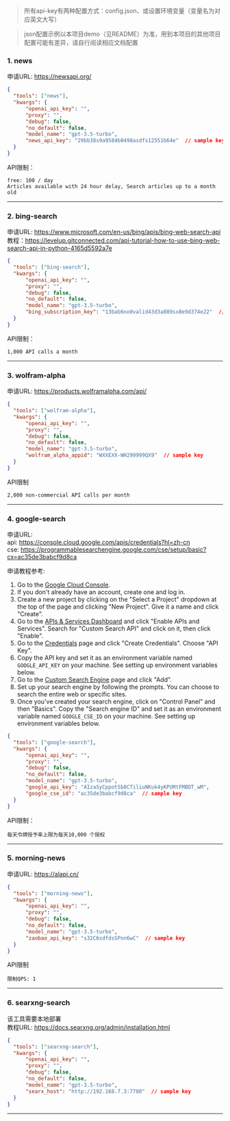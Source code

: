 
> 所有api-key有两种配置方式：config.json、或设置环境变量（变量名为对应英文大写）

> json配置示例以本项目demo（见README）为准，用到本项目的其他项目配置可能有差异，请自行阅读相应文档配置

### 1. news 

申请URL: https://newsapi.org/

```json
{
  "tools": ["news"],
  "kwargs": {
      "openai_api_key": "",
      "proxy": "",
      "debug": false,
      "no_default": false,
      "model_name": "gpt-3.5-turbo",
      "news_api_key": "29bb38s9a9584b0498asdfs12551b64e"  // sample key
  }
}
```

API限制：  
```text
free: 100 / day
Articles available with 24 hour delay, Search articles up to a month old
```

---

### 2. bing-search

申请URL: https://www.microsoft.com/en-us/bing/apis/bing-web-search-api  
教程：https://levelup.gitconnected.com/api-tutorial-how-to-use-bing-web-search-api-in-python-4165d5592a7e  


```json
{
  "tools": ["bing-search"],
  "kwargs": {
      "openai_api_key": "",
      "proxy": "",
      "debug": false,
      "no_default": false,
      "model_name": "gpt-3.5-turbo",
      "bing_subscription_key": "13bab6no0valid43d3a889sx8e9d374e22"  // sample key
  }
}
```

API限制：
```text
1,000 API calls a month
```

---

### 3. wolfram-alpha

申请URL: https://products.wolframalpha.com/api/
  
```json
{
  "tools": ["wolfram-alpha"],
  "kwargs": {
      "openai_api_key": "",
      "proxy": "",
      "debug": false,
      "no_default": false,
      "model_name": "gpt-3.5-turbo",
      "wolfram_alpha_appid": "WXXEXX-WH299999QX9"  // sample key
  }
}
```

API限制
```text
2,000 non-commercial API calls per month
```

--- 

### 4. google-search
  
申请URL:    
api: https://console.cloud.google.com/apis/credentials?hl=zh-cn    
cse: https://programmablesearchengine.google.com/cse/setup/basic?cx=ac35de3babcf9d8ca
  
申请教程参考:
1. Go to the [Google Cloud Console](https://console.cloud.google.com/).
2. If you don't already have an account, create one and log in.
3. Create a new project by clicking on the "Select a Project" dropdown at the top of the page and clicking "New Project". Give it a name and click "Create".
4. Go to the [APIs & Services Dashboard](https://console.cloud.google.com/apis/dashboard) and click "Enable APIs and Services". Search for "Custom Search API" and click on it, then click "Enable".
5. Go to the [Credentials](https://console.cloud.google.com/apis/credentials) page and click "Create Credentials". Choose "API Key".
6. Copy the API key and set it as an environment variable named `GOOGLE_API_KEY` on your machine. See setting up environment variables below.
7. Go to the [Custom Search Engine](https://cse.google.com/cse/all) page and click "Add".
8. Set up your search engine by following the prompts. You can choose to search the entire web or specific sites.
9. Once you've created your search engine, click on "Control Panel" and then "Basics". Copy the "Search engine ID" and set it as an environment variable named `GOOGLE_CSE_ID` on your machine. See setting up environment variables below.


```json
{
  "tools": ["google-search"],
  "kwargs": {
      "openai_api_key": "",
      "proxy": "",
      "debug": false,
      "no_default": false,
      "model_name": "gpt-3.5-turbo",
      "google_api_key": "AIzaSyCppotSb8CTiliuNKuk4yKPUMtFMBDT_wM",
      "google_cse_id": "ac35de3babcf9d8ca"  // sample key
  }
}
```

API限制：
```text
每天令牌授予率上限为每天10,000 个授权
```

--- 

### 5. morning-news

申请URL: https://alapi.cn/

```json
{
  "tools": ["morning-news"],
  "kwargs": {
      "openai_api_key": "",
      "proxy": "",
      "debug": false,
      "no_default": false,
      "model_name": "gpt-3.5-turbo",
      "zaobao_api_key": "s32C6sdfdsSPnn6wC"  // sample key
  }
}
```

API限制
```text
限制QPS: 1
```

--- 

### 6. searxng-search

该工具需要本地部署  
教程URL: https://docs.searxng.org/admin/installation.html

```json
{
  "tools": ["searxng-search"],
  "kwargs": {
      "openai_api_key": "",
      "proxy": "",
      "debug": false,
      "no_default": false,
      "model_name": "gpt-3.5-turbo",
      "searx_host": "http://192.168.7.3:7780"  // sample key
  }
}
```


---
